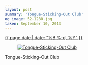 ```yaml
---
layout: post
summary: 'Tongue-Sticking-Out Club'
og_image: 52-1280.jpg
taken: September 10, 2013
---
```


<div class="post">
 <time>
  <a href="/52">
   {{ page.date | date: "%B %-d, %Y" }}
  </a>
 </time>
 <a href="/52">
  <figure data-taken="9/10/2013">
   <img alt="Tongue-Sticking-Out Club" sizes="(min-width: 700px) 50vw, calc(100vw - 2rem)" src="{{ site.assets_url }}/52-640.jpg" srcset="{{ site.assets_url }}/52-1280.jpg 1280w, {{ site.assets_url }}/52-960.jpg 960w, {{ site.assets_url }}/52-640.jpg 640w, {{ site.assets_url }}/52-320.jpg 320w"/>
  </figure>
 </a>
 <span>
  Tongue-Sticking-Out Club
 </span>
</div>

